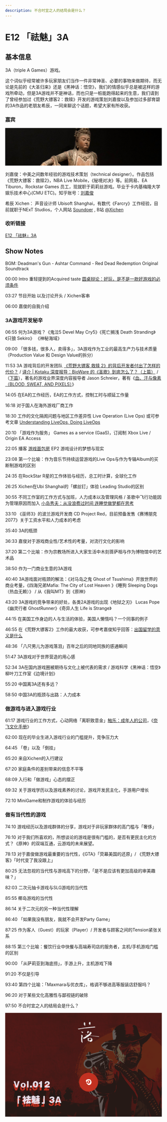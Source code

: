 ```yaml
---
description: 不合时宜之人的结局会是什么？
---
```


# E12 「祛魅」3A

## 基本信息

3A（triple A Games）游戏。

这个词似乎经常被许多玩家朋友们当作一件非常神圣、必要的事物来做期待，而无论是先前的《大圣归来》还是《黑神话：悟空》，我们的情感似乎总是被这样的游戏所牵动，但是3A游戏并不是神话，而也只是一桩能跑得起来的生意，我们请到了曾经参加过《荒野大镖客2：救赎》开发的游戏策划刘嘉俊以及参加过多部育碧的3A作品的老朋友希辰，一同来聊这个话题，希望大家有所收获。

### 嘉宾

![&#x5609;&#x4FCA;&#x7684;&#x77E5;&#x4E4E;&#x5934;&#x50CF; - &#x5357;&#x5B8B;&#x6728;&#x523B;&#x89C2;&#x81EA;&#x5728;&#x83E9;&#x8428;&#x50CF;&#xFF0C;13&#x4E16;&#x7EAA;&#xFF0C;San Diego Museum of Art &#x85CF;](../.gitbook/assets/jiajunavatar.jpg)

刘嘉俊：中美之间数年经验的游戏技术策划（technical designer）。作品包括《荒野大镖客：救赎2》，NBA Live Mobile，《秘境对决》等。前网易、EA Tiburon，Rockstar Games 员工，现就职于莉莉丝游戏。毕业于卡内基梅隆大学娱乐技术中心\(CMU ETC\)。知乎账号：[刘嘉俊](https://www.zhihu.com/people/je.liu)

希辰 Xichen： 声音设计师 Ubisoft Shanghai，有数代《Farcry》工作经验，目前就职于NExT Studios，个人网站 [Soundoer](https://soundoer.com/) , B站 [@Xichen](https://space.bilibili.com/157914767)

### 收听链接

[E12 「祛魅」3A](https://www.xiaoyuzhoufm.com/episode/5fb3e6a183c34e85ddae36d2?s=eyJ1IjogIjVlYmNkNzkwMjFhYzg1ODA0MTJiNzcxMCJ9)

## Show Notes

BGM: Deadman's Gun - Ashtar Command - Red Dead Redemption Original Soundtrack

00:00 Intro 重轻提到的Acquired taste [圆桌辩论：好玩，是不是一款好游戏的必须条件](https://www.gcores.com/radios/118240) 

03:27 节目开始 以及讨论开头 / Xichen客串 

06:00 嘉俊的自我介绍 

### 3A游戏开发秘辛

06:55 何为3A游戏？《鬼泣5 Devel May Cry5》《死亡搁浅 Death Stranding》《只狼 Sekiro》 《神秘海域》 

09:00 「很多钱，很多人，卖得多」，3A游戏作为工业的最高生产力与技术质量（Production Value 和 Design Value的拆分） 

11:53 3A 游戏背后的开发团队 [《荒野大镖客 救赎 2》的背后开发者付出了怎样的代价？](https://gouhuo.qq.com/content/detail/0_20181028135724_s0MEdz4Sn) / [译介 \| Kotaku 深度报导：BioWare 的《圣歌》到底怎么了？（上篇）](https://gouhuo.qq.com/content/detail/0_20190404160815_ug1tmr3Xi) / （[下篇](https://gouhuo.qq.com/content/detail/0_20190404184532_rZ5OUq0jM)），著名的游戏业界深度内容报导者 Jason Schreier，著有《[血、汗与像素（BLOOD, SWEAT, AND PIXELS）](https://book.douban.com/subject/27065531/)》

14:05 在EA的工作经历，EA的工作方式，控制工时与顺延工作量 

16:18 对于国人在海外游戏厂商工作

18:30 工作的文化隔阂问题与地区工作差异性 Live Operation \(Live Ops\) 或可参考文章 [Understanding LiveOps, Doing LiveOps](https://www.gamasutra.com/blogs/CrystinCox/20200327/360105/Understanding_LiveOps_Doing_LiveOps.php) 

20:10 「游戏作为服务」 Games as a service \(GaaS\)，订阅制 Xbox Live / Origin EA Access 

22:05 播客 [游戏面包房](http://xima.tv/GhTnb6?_sonic=0) EP2 游戏设计的梦想与现实 

23:08 第一个比喻：作为音乐节持续运营游戏的Live Ops与作为专辑Album的买断制游戏的区别 

24:35 在RockStar R星的工作体验与经历，总工时计算，全球化工作 

26:25 Xichen在Ubi Shanghai的「螺丝钉」体验 Leading Studio的区别 

30:55 不同工作室的工作方式与加班，人力成本以及管理风格 / 圣歌中飞行功能因为管理原因而加入 [小岛秀夫：从没浪费过时间 连睡觉做梦都在思考](https://www.gamersky.com/news/201811/1127768.shtml) 

33:10 《巫师3》的波兰游戏开发商 CD Project Red，目前预备发售《赛博朋克2077》关于工资水平和人力成本的考虑 

35:40 3A的瓶颈

 36:33 嘉俊对于游戏商业性/艺术性的考量，对流行文化的影响 

37:20 第二个比喻：作为宗教场所进入大家生活中木刻菩萨相与作为博物馆中的艺术品 

38:50 作为一门商业生意的3A游戏 

40:40 3A游戏面对瓶颈的解法：《对马岛之鬼 Ghost of Tsushima》开放世界的商业考量，《四海兄弟Mafia: The City of Lost Heaven 》《睡狗 Sleeping Dogs（热血无赖）》 / 从《我叫MT》到《原神》

 43:20 3A游戏的竞争带来的好处，各类2A游戏的出现《地狱之刃》 Lucas Pope 《幽灵行者 GhostRunner》《奇异人生 Life is Strange》 

44:15 在美国工作身边的人与生活的体验，美国人懒惰吗？一个同事的例子 

46:55 在《荒野大镖客2》工作的最大收获，可参考嘉俊知乎回答：[出国留学的意义是什么](https://www.zhihu.com/question/20830287/answer/582676742) 

48:36 「八尺男儿为游戏落泪」百年之后的同地同族的感通瞬间 

51:47 3A游戏对于世界营造的用心感 

52:34 3A在国内游戏圈被期待与文化上被代表的需求 / 游戏科学《黑神话：悟空》柳叶刀工作室《边境计划》 

55:20 中国离3A还有多远？

58:50 中国3A的瓶颈与出路：人力成本

### 做游戏与进入游戏行业

61:17 游戏行业的工作方式，心动网络「离职致意金」[触乐：成年人的公司](http://www.chuapp.com/article/287576.html)，《[奈飞文化手册](https://book.douban.com/subject/30356081/)》 

62:00 现在的毕业生进入游戏行业的门槛提升，竞争压力大

64:45 「卷」以及「倒挂」 

65:20 来自Xichen的入行建议 

67:20 家庭条件的差别带来的信息不平等 

68:09 入行和「做游戏」心态的摆正 

69:32 关于游戏学历以及游戏素养的讨论，游戏开发民主化，手游用户增长 

72:10 MiniGame和制作游戏的体验与经历

### 做有当代性的游戏

74:10 游戏经历以及游戏群体的分享，游戏对于非玩家群体的高门槛与「奢侈」 

76:10 对于我们所喜欢的，所想谈论的游戏是很有门槛的，是否有更民主化的方式？《原神》的双端互通，云游戏的未来展望。 

78:13 对于嘉俊做游戏最重要的当代性，《GTA》「荧幕美国的还原」/ 《荒野大镖客》「时代变了我没跟上」 

80:25 无法忽视的当代性与游戏高下的分野，「是不是应该有更加高级的审美趣味？」 

82:03 二次元抽卡游戏与SLG游戏的当代性 

85:55 椰岛游戏的当代性 

86:14 关于二次元的另一种当代性理解 

86:40 「如果我没有朋友，我就不会开发Party Game」 

87:25 作为客人（Guest）的玩家（Player）/ 开发者与顾客之间的Tension紧张关系 

88:15 第三个比喻：餐饮行业中快餐与高端寿司店的服务者，主机/手机游戏门槛的区别

90:00 「从萨莉亚到海底捞」，手游上升，主机游戏下降 

91:20 不仅是引导 

93:40 第四个比喻：「Maxmara与优衣库」，格调不够进高等服装店舒服吗？ 

96:20 对于某些文化高雅性与鄙视链的破除 

97:50 不合时宜之人的结局会是什么？ 

![](../.gitbook/assets/e12.png)

